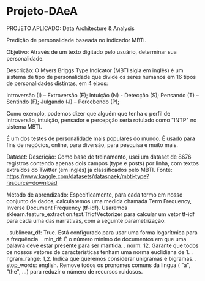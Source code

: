 # Projeto-DAeA
PROJETO APLICADO: Data Architecture &amp; Analysis

Predição de personalidade baseada no indicador MBTI.

Objetivo: Através de um texto digitado pelo usuário, determinar sua personalidade.

Descrição:
O Myers Briggs Type Indicator (MBTI sigla em inglês) é um sistema de tipo de personalidade que divide os seres humanos em 16 tipos de personalidades distintas, em 4 eixos:

Introversão (I) – Extroversão (E);
Intuição (N) - Detecção (S);
Pensando (T) – Sentindo (F);
Julgando (J) – Percebendo (P);

Como exemplo, podemos dizer que alguém que tenha o perfil de introversão, intuição, pensador e percepção seria rotulado como "INTP" no sistema MBTI.

É um dos testes de personalidade mais populares do mundo. É usado para fins de negócios, online, para diversão, para pesquisa e muito mais.

Dataset:
Descrição: Como base de treinamento, usei um dataset de 8676 registros contendo apenas dois campos (type e posts) por linha, com textos extraídos do Twitter (em inglês) já classificados pelo MBTI.
Fonte: https://www.kaggle.com/datasets/datasnaek/mbti-type?resource=download

Método de aprendizado:
Especificamente, para cada termo em nosso conjunto de dados, calcularemos uma medida chamada Term Frequency, Inverse Document Frequency (tf-idf). Usaremos sklearn.feature_extraction.text.TfidfVectorizer para calcular um vetor tf-idf para cada uma das narrativas, com a seguinte parametrização:

. sublinear_df: True. Está configurado para usar uma forma logarítmica para a frequência.
. min_df: É o número mínimo de documentos em que uma palavra deve estar presente para ser mantida.
. norm: 12. Garante que todos os nossos vetores de características tenham uma norma euclidiana de 1.
. ngram_range: 1,2. Indica que queremos considerar unigramas e bigramas.
. stop_words: english. Remove todos os pronomes comuns da lingua ( "a", "the", ...) para reduzir o número de recursos ruidosos.